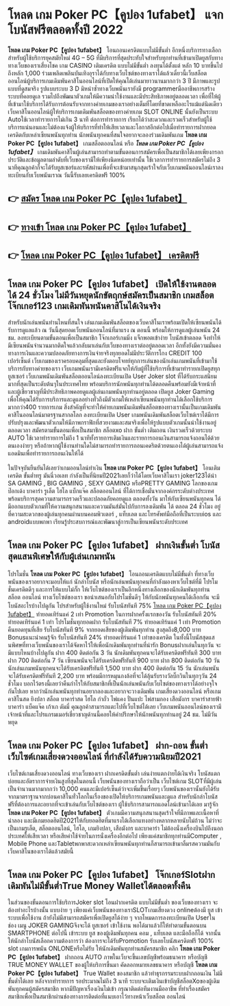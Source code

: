 # โหลด เกม Poker PC【คูปอง 1ufabet】  แจกโบนัสฟรีตลอดทั้งปี 2022

**โหลด เกม Poker PC【คูปอง 1ufabet】** โอนถอนเครดิตแบบไม่มีขั้นต่ำ  อีกหนึ่งบริการทางเลือกสำหรับผู้ใช้บริการยุคสมัยใหม่ 4G – 5G ที่มีบริการที่สุดประทับใจสำหรับทุกท่านที่เข้ามาเปิดยูสกับทางทางเว็บของเราเสี่ยงโชค เกม CASINO  เติมเครดิต แบบไม่มีขั้นต่ำ ลงทุนได้ตั้งแต่ หลัก 10 บาทขึ้นไปถึงหลัก 1,000 ร่วมเพลิดเพลินบันเทิงอุราได้กับทางเว็บไซต์ของทางเราได้แล้วเดี๋ยวนี้เว็บสล็อตออนไลน์ผู้บริการเกมเดิมพันคาสิโนออนไลน์ที่เปิดให้คุณได้เล่นมายาวนานมากกว่า 3 ปี มีภาพและรูปแบบที่ดูสมจริง รูปแบบระบบ 3 D
มิหนำซ้ำทางเว็บพนันเรายังมี programmerมืออาชีพการสร้างระบบที่คอยดูเล  รวมไปถึงพัฒนาตัวเกมให้มีความน่าใช้งานและมีประสิทธิภาพอยู่ตลอดเวลา เพื่อที่ให้ผู้ที่เข้ามาใช้บริการได้รับการต้อนรับจากทางค่ายเกมของเราอย่างเต็มที่โดยที่ขาดเหลืออะไรแม้แต่นิดเดียว เว็บคาสิโนออนไลน์ผู้ให้บริการเกมเดิมพันสล็อตของทางค่ายเกม SLOT ONLINE นั้นยังเป็นระบบ Autoใช้เวลาทำรายการไม่เกิน 3 นาที ต่อการทำรายการ เรียกได้ว่าสะดวกและรวดเร็วสำหรับผู้ใช้บริการแน่นอนและไม่ต้องแจ้งผู้ให้บริการที่ทำให้เสียเวลาและโอกาสอีกต่อไปเมื่อทำรายการฝากยอดเครดิตกับเหล่าเซียนพนันทุกท่าน
นักพนันทุกคนที่สนใจอยากจะลองร่วมเดิมพันเกม **โหลด เกม Poker PC【คูปอง 1ufabet】** เกมสล็อตออนไลน์ หรือ ***โหลด เกม Poker PC【คูปอง 1ufabet】*** เกมเดิมพันคาสิโนผู้เล่นสามารถทำตามขั้นตอนการสมัครเพื่อเป็นสมาชิกได้เลยเพียงกรอกประวัติและข้อมูลตามลำดับที่เว็บของเรามีให้เพียงนิดหน่อยเท่านั้น ใช้เวลาการทำรายการสมัครไม่ถึง 3 นาทีคุณลูกค้าก็จะได้รับยูสเซอร์และรหัสผ่านเพื่อที่จะเข้ามาสนุกสุดเร้าใจกับเว็บเกมพนันออนไลน์เราลงทะเบียนกับเว็บพนันเราณ วันนี้รับเลยเครดิตฟรี 100%

## 👉 [สมัคร โหลด เกม Poker PC【คูปอง 1ufabet】](https://archa888.com/)
## 👉 [ทางเข้า โหลด เกม Poker PC【คูปอง 1ufabet】](https://archa888.com/)
## 👉 [โหลด เกม Poker PC【คูปอง 1ufabet】 เครดิตฟรี](https://archa888.com/)

## โหลด เกม Poker PC【คูปอง 1ufabet】 เปิดให้ใช้งานตลอด ได้ 24 ชั่วโมง ไม่มีวันหยุดนักขัตฤกษ์สมัครเป็นสมาชิก เกมสล็อตโจ๊กเกอร์123 เกมเดิมพันพนันคาสิโนได้เงินจริง

สำหรับนักเล่นพนันท่านไหนที่สนใจ เล่นเกมเดิมพันสล็อตของเว็บคาสิโนเราพร้อมเปิดให้เซียนพนันได้รับการดูแลแล้ว ณ วันนี้สุดยอดเว็บพนันออนไลน์ที่มาแรง ณ ตอนนี้ พร้อมให้การดูแลผู้เล่นพนัน 24 ชม. ลงทะเบียนตามขั้นตอนเพื่อเป็นสมาชิก โจ๊กเกอร์เกมมิ่ง แจ็กพอตเข้าง่าย โบนัสเข้าตลอด จึงทำให้มีเซียนพนันจำนวนมากติดใจแล้วกลับมาเล่นกับเว็บของทางเราต่ออยู่ตลอดเวลา อีกทั้งยังมีความมั่นคงทางการเงินและความปลอดภัยทางการเงินจ่ายจริงทุกยอดไม่มีประวัติการโกง CREDIT 100 เปอร์เซ็นต์ เว็บเกมของเราครอบคลุมที่สุดและยังตอบโจทย์ทุกการเล่นของนักเล่นเกมพนันที่เข้ามาใช้บริการกับทางค่ายของเรา
เว็บเกมพนันเรามีเครดิตฟรีแจกให้กับผู้ที่ใช้บริการที่เข้ามาทำรายกเปิดยูสทุกยูสเซอร์ เว็บเกมพนันเดิมพันสล็อตออนไลน์ลงทะเบียนเปิด User Joker slot ที่ได้รับกระแสนิยมมากที่สุดเป็นระดับต้นๆในประเทศไทย พร้อมบริการนักพนันทุกท่านได้ตลอดคืนพร้อมยังมีเจ้าหน้าที่และผู้เชี่ยวชาญที่มีประสิทธิภาพคอยดูแลผู้เล่นเกมพนันทุกท่านอยู่ตลอด เปิดยูส Joker Gaming เพื่อให้คุณได้รับการบริการและดูแลอย่างทั่วถึงมีตัวเกมให้เหล่าเซียนพนันทุกท่านได้เลือกใช้บริการมากกว่า400 รายการเกม
สิ่งสำคัญที่จะทำให้ค่ายเกมพนันเดิมพันสล็อตของทางเรานั้นเป็นเกมเดิมพันคาสิโนออนไลน์มาตรฐานสากลโลก ลงทะเบียนเปิด User  เกมพนันเดิมพันสล็อตเว็บไซต์เราได้มีการปรับปรุงและพัฒนาตัวเกมให้มีภาพกราฟิกที่สวยงามและสมจริงเพื่อให้รูปแบบตัวเกมนั้นน่าใช้งานอยู่ตลอดเวลา สมัครตามขั้นตอนเพื่อเป็นสมาชิก สล็อตxo ฝาก ขั้นต่ำ เติมถอน เงินรวดเร็วด้วยระบบ AUTO ใช้เวลาทำรายการไม่ถึง 1 นาทีทั้งรายการเติมเงินและรายการถอนเงินสามารถแจ้งถอนได้ด้วยตนเองง่ายๆ หรือถ้าหากผู้ใช้งานท่านใดไม่สามารถทำรายการถอนเคดริตด้วยตนเองได้ผู้เล่นสามารถแจ้งแอดมินเพื่อทำรายการถอนเงินให้ได้

ในปัจจุบันยืนยันได้เลยว่าเกมออนไลน์ทำเงิน **โหลด เกม Poker PC【คูปอง 1ufabet】** โอนเติมเครดิต ขั้นต่ำทรู มันนี่วอเลท กำลังเป็นที่นิยมปี2021เลยก็ว่าได้โดยเว็บคาสิโนเรา joker123ได้นำ SA GAMING , BIG GAMING , SEXY GAMING หรือPRETTY GAMING โลกของเกมป๊อกเด้ง บาคาร่า รูเล็ต ไฮโล แบ็กแจ๊ค สล็อตออนไลน์ ที่ได้การเชื่อมั่นจากองค์กรระดับต่างประเทศ พร้อมบริการสุดความสามารถรวดเร็วและปลอดภัยคอยดูแล ตลอดทั้งวัน มาให้กับเซียนพนันทุกคน ได้มีออกแบบตัวเกมที่ให้ความสนุกสนานและความมันส์มันไปกับการลงเดิมพัน ได้ ตลอด 24 ชั่วโมง อยู่ที่ความสะดวกของผู้เล่นทุกคนผ่านบนคอมพิวเตอร์ , แท็บเลต และโทรศัพท์มือถือที่เป็นระบบios และ androidแบบพกพา เรียนรู้ประสบการณ์และพัฒนาสู่การเป็นเซียนพนันระดับประเทศ

## โหลด เกม Poker PC【คูปอง 1ufabet】 ฝากเงินขั้นต่ำ โบนัสสุดแสนพิเศษให้กับผู้เล่นเกมพนัน

โปรโมชั่น **โหลด เกม Poker PC【คูปอง 1ufabet】** โอนถอนเครดิตแบบไม่มีขั้นต่ำ ที่ทางเว็บพนันของเราอยากจะมอบให้แก่  นักล่าโบนัส หรือนักเล่นพนันทุกคนที่กำลังมองหาเว็บไซต์ที่มี โปรโมชั่นเครดิตดีๆ และการให้แบบไม่กั๊ก ให้เว็บไซต์ของเราเป็นอีกหนึ่งทางเลือกของนักเดิมพันทุกท่าน สล็อต ออนไลน์ ทางเว็บไซต์ของเรา ขอนำเสนอกับโปรโมชั่นดีๆ ให้กับนักพนันทุกคนได้เลือกกัน จะมีโบนัสอะไรบ้างไปดูกัน
โปรสำหรับผู้ใช้งานใหม่ รับโบนัสทันที 75% [โหลด เกม Poker PC【คูปอง 1ufabet】](https://archa888.com/) ทำยอดเทิร์นแค่ 2 เท่า
 Promotion ในการฝากครั้งแรกของวัน รับโบนัสทันที 20% ทำยอดเทิร์นแค่ 1 เท่า
โปรโมชั่นทุกยอดฝาก รับโบนัสทันที 7% ทำยอดเทิร์นแค่ 1 เท่า
 Promotion คืนยอดทุนที่เสีย รับโบนัสทันที 9% จากยอดเสียของผู้เดิมพันทุกท่าน สูงสุดถึง8,000 บาท
Bonusแนะนำคนรู้จัก รับโบนัสทันที 24% ทำยอดเทิร์นแค่ 1 เท่าของเครดิต
ในทั้งนี้โบนัสสุดแสนพิศษที่ทางเว็บพนันของเราได้จัดหาไว้ให้เพื่อนักเดิมพันทุกท่านที่น่ารัก Bonusฝากเล่นในทุกวัน จะมีแบบไหนบ้างไปดูกัน
ฝาก 400 ติดต่อกัน 3 วัน นักเดิมพันทุกคนจะได้รับเครดิตฟรีทันที 300 บาท
ฝาก 700 ติดต่อกัน 7 วัน เซียนพนันจะได้รับเครดิตฟรีทันที 900 บาท
ฝาก 800 ติดต่อกัน 10 วัน นักเล่นเกมพนันทุกคนจะได้รับเครดิตฟรีทันที 1,500 บาท
ฝาก 400 ติดต่อกัน 15 วัน นักเล่นพนันจะได้รับเครดิตฟรีทันที 2,200 บาท
พร้อมมีการหมุนกงล้อที่จะได้ลุ้นรับรางวัลบิ๊กวินในทุกๆวัน 24 ชั่วโมง บอกไว้ตรงนี้เลยว่าคืนกำไรให้กับสมาชิกที่เป็นนักเล่นพนันกับเว็บไซต์ของทางเราได้อย่างจุใจกันไปเลย หากว่านักเล่นพนันทุกท่านอยากลองและอยากจะวางเดิมพัน เกมเสี่ยงดวงออนไลน์ หรือเกมคาสิโนสด ยิงปลา สล็อต บาคาร่าสด ไฮโล กำถั่ว ไพ่แคง ปั่นแปะ ไพ่สามกอง เสือมังกร บาคาร่าสายฟ้า บาคาร่า แบ็คแจ๊ค เก้าเก ดัมมี่ คุณลูกค้าสามารถแตะไปที่เว็บไซต์ได้เลย เว็บเกมพนันออนไลน์ของเรามีเจ้าหน้าที่และโปรแกรมเมอร์เชี่ยวชาญด้านนี้คอยให้คำปรึกษาให้นักพนันทุกท่านอยู่ 24 ชม. ไม่มีวันหยุด

## โหลด เกม Poker PC【คูปอง 1ufabet】 ฝาก-ถอน ขั้นต่ำ  เว็บไซต์เกมเสี่ยงดวงออนไลน์ ที่กำลังได้รับความนิยมปี2021

เว็บไซต์เกมเสี่ยงดวงออนไลน์ ทางเว็บของเรา ฝากเครดิตขั้นต่ำ เล่นง่ายแตกง่ายได้เงินจริง โบนัสแตกบ่อยและอัตราการจ่ายเงินสูงที่สุดในตอนนี้ เว็บพนันของทางเราถือว่าเป็น เว็บไซต์เกม SLOTที่มีผู้เล่นเป็นจำนวนมากมากกว่า 10,000 คนและมีเปอร์เซ็นต์ว่าจะเพิ่มขึ้นเรื่อยๆ เว็บพนันของเรานั้นยังได้รับจากมาตราฐานจากบ่อนคาสิโนทั่วโลกในเรื่องของเปิดให้บริการเกมพนันและดูแล สำหรับนักล่าโบนัสฟรีที่ต้องการและอยากที่จะเข้าเล่นกับเว็บไซต์ของเรา ผู้ใช้บริการสามารถแอดไลน์เข้ามาได้เลย
	มารู้จัก **โหลด เกม Poker PC【คูปอง 1ufabet】** ตัวเกมมีความสนุกสนานสุดเร้าใจที่มีภาพและเนื้อหาที่น่าลอง และมีเกมยอดฮิตปี2021ให้กับยอดฮิตที่มาแรงได้เลือกแทงอย่างหลากหลายนับไม่ถ้วน  ไม่ว่าจะเป็นเกมรูเล็ต, สล็อตออนไลน์, ไฮโล, เกมยิงปลา, เสือมังกร และบาคาร่า ไม่ต้องนั่งเครื่องบินไปถึงนอกประเทศให้เสียเวลา หรือเสียค่าใช้จ่ายในการนั่งเครื่องอีกต่อไป เพียงแค่สมาชิกทุกท่านมีComputer , Mobile Phone และTabletพกพาสะดวกเหล่าเซียนพนันทุกท่านก็สามารถเข้ามาลิ้มรสความมันกับเว็บคาสิโนของเราได้แล้วสมัยนี้

## โหลด เกม Poker PC【คูปอง 1ufabet】 โจ๊กเกอร์Slotฝากเดิมพันไม่มีขั้นต่ำTrue Money Walletได้ตลอดทั้งคืน

ในส่วนของขั้นตอนการใช้บริการJoker slot โอนฝากเครดิต แบบไม่มีขั้นต่ำ ของเว็บของทางเรา จะต้องทำอะไรบ้างนั้น แบบง่าย ๆ เพียงแค่เว็บพนันของทางเราSLOTเกมเสี่ยงดวง onlineต้องมี ยูส เข้าระบบเพื่อใช้งาน ถ้ายังไม่มีสามารถสมัครเพื่อเปิดยูสได้ง่าย ๆ จากโหมดการลงทะเบียนเปิด Userในช่อง เมนู JOKER GAMINGจึงจะได้ ยูสเซอร์ เข้าใช้งาน พอได้มาแล้วก็ให้ทำตามขั้นตอนบน SMARTPHONE ต่อไปนี้
เข้าระบบ ยูส  ของผู้เดิมพันทุกคน คอม , แท็บเลต และมือถือก็ได้
จากนั้นให้นักล่าโบนัสเลือกความต้องการว่า ต้องการจะได้รับPromotion รับเลยโบนัสเครดิตฟรี 100% slot เกมการพนัน ONLONEหรือไม่รับ
ให้นักเดิมพันทุกท่านสมัครสมาชิก คลิก **โหลด เกม Poker PC【คูปอง 1ufabet】** ฝากถอน AUTO ภาพในเว็บจะขึ้นเลขบัญชีพร้อมธนาคาร หรือบัญชี TRUE MONEY WALLET ของผู้ให้บริการขึ้นมา
คัดลอกหมายเลขธนาคาร หรือบัญชี **โหลด เกม Poker PC【คูปอง 1ufabet】** True Wallet ของสมาชิก แล้วทำธุรกรรมระบบฝากถอนเงิน ไม่มีขั้นต่ำได้เลย
หลังจากทำรายการ รอประมาณไม่ถึง 3 นาที ระบบจะเติมเงินเข้าบัญชีสล็อตXoของผู้เดิมพันทุกคนผู้สมัครสมาชิก
หากมีปัญหาเรื่องเงินไม่เข้า กรุณาติดต่อทีมงานมืออาชีพ ที่ทำเรื่องสมัครสมาชิกเพื่อเป็นสมาชิกผ่านช่องทางการติดต่อที่แนบเอาไว้ทางหน้าเว็บสล็อต ออนไลน์


